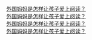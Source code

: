   
[外国妈妈是怎样让孩子爱上阅读？](http://www.dianyue.me/archives/238/21s2dmivdsdcvt4b/)  
[外国妈妈是怎样让孩子爱上阅读？](http://www.dianyue.me/archives/249/dsetsmtk203osw32/)  
[外国妈妈是怎样让孩子爱上阅读？](http://www.dianyue.me/archives/299/uqfv53e9dg8h4m5g/)  
[外国妈妈是怎样让孩子爱上阅读？](http://www.dianyue.me/archives/261/2qphtpzdrua2hhib/)